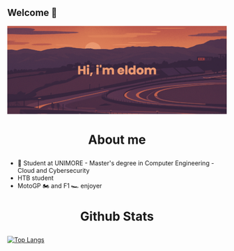 ## Welcome 👋

[![Banner](banner.png)](https://github.com/edomari)
<h1><p align="center">About me</p></h1>


- :school: Student at UNIMORE - Master's degree in Computer Engineering - Cloud and Cybersecurity
- HTB student
- MotoGP 🏍️ and F1 🏎️ enjoyer

<h1><p align="center">Github Stats</p></h1>

[![Top Langs](https://github-readme-stats-git-masterrstaa-rickstaa.vercel.app/api/top-langs/?username=edomari&theme=highcontrast&layout=compact)](https://github.com/edomari/github-readme-stats)
